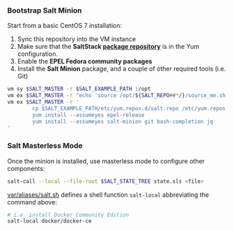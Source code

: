 ### Bootstrap Salt Minion

Start from a basic CentOS 7 installation:

1. Sync this repository into the VM instance 
2. Make sure that the **SaltStack [package repository][repo]** is in the Yum configuration.
3. Enable the **EPEL Fedora community packages**
4. Install the **Salt Minion** package, and a couple of other required tools (i.e. Git)

```bash
vm sy $SALT_MASTER -r $SALT_EXAMPLE_PATH :/opt
vm ex $SALT_MASTER -r "echo 'source /opt/${SALT_REPO##*/}/source_me.sh' >> ~/.bashrc"
vm ex $SALT_MASTER -r '
        cp $SALT_EXAMPLE_PATH/etc/yum.repos.d/salt.repo /etc/yum.repos.d/
        yum install --assumeyes epel-release
        yum install --assumeyes salt-minion git bash-completion jq
'
```

[repo]: https://docs.saltstack.com/en/latest/topics/installation/rhel.html

### Salt Masterless Mode

Once the minion is installed, use masterless mode to configure other components:

```bash
salt-call --local --file-root $SALT_STATE_TREE state.sls <file>
```

[var/aliases/salt.sh][01] defines a shell function `salt-local` abbreviating the command above:

```bash
# i.e. install Docker Community Edition
salt-local docker/docker-ce
```

[01]: ../var/aliases/salt.sh

